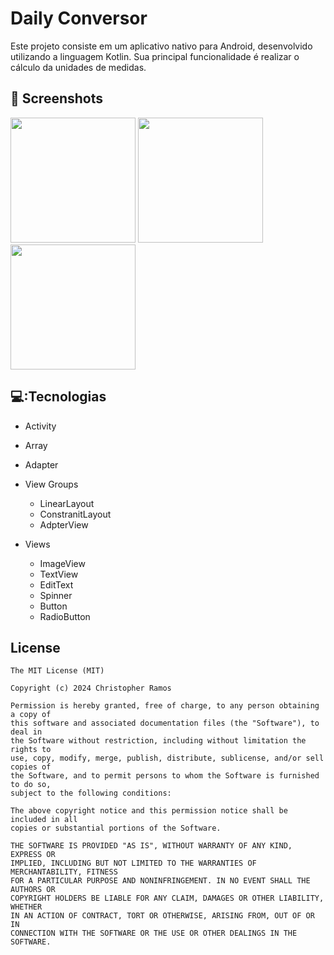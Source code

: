  # Daily Conversor
 Este projeto consiste em um aplicativo nativo para Android, desenvolvido utilizando a linguagem Kotlin. Sua principal funcionalidade é realizar o cálculo da unidades de medidas.


 ## :camera_flash: Screenshots
<img src=https://github.com/user-attachments/assets/aa573579-c27f-42d8-823c-2d4f171d51ee width=200/>
<img src=https://github.com/user-attachments/assets/764ffa8a-19fe-45c0-ae4f-c67db8a977ea width=200/>
<img src=https://github.com/user-attachments/assets/12099ba7-e4dd-4b21-97c6-2fbec8b21c22 width=200/>

 ## 💻:Tecnologias
- Activity
- Array
- Adapter
- View Groups
  - LinearLayout
  - ConstranitLayout
  - AdpterView
    
- Views 
  - ImageView
  - TextView
  - EditText
  - Spinner
  - Button
  - RadioButton


 ## License
```
The MIT License (MIT)

Copyright (c) 2024 Christopher Ramos 

Permission is hereby granted, free of charge, to any person obtaining a copy of
this software and associated documentation files (the "Software"), to deal in
the Software without restriction, including without limitation the rights to
use, copy, modify, merge, publish, distribute, sublicense, and/or sell copies of
the Software, and to permit persons to whom the Software is furnished to do so,
subject to the following conditions:

The above copyright notice and this permission notice shall be included in all
copies or substantial portions of the Software.

THE SOFTWARE IS PROVIDED "AS IS", WITHOUT WARRANTY OF ANY KIND, EXPRESS OR
IMPLIED, INCLUDING BUT NOT LIMITED TO THE WARRANTIES OF MERCHANTABILITY, FITNESS
FOR A PARTICULAR PURPOSE AND NONINFRINGEMENT. IN NO EVENT SHALL THE AUTHORS OR
COPYRIGHT HOLDERS BE LIABLE FOR ANY CLAIM, DAMAGES OR OTHER LIABILITY, WHETHER
IN AN ACTION OF CONTRACT, TORT OR OTHERWISE, ARISING FROM, OUT OF OR IN
CONNECTION WITH THE SOFTWARE OR THE USE OR OTHER DEALINGS IN THE SOFTWARE.
```
